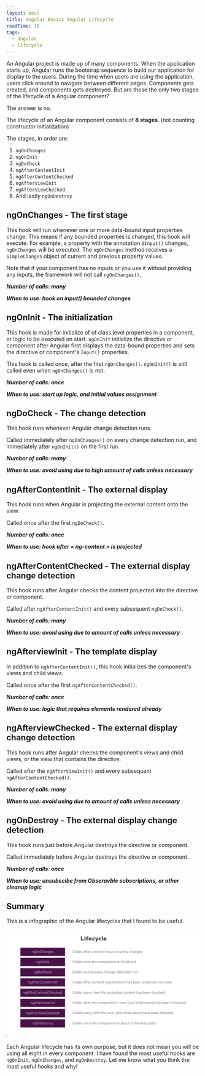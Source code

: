 ```yaml
---
layout: post
title: Angular Basics Angular Lifecycle
readTime: 10
tags:
  - angular
  - lifecycle
---
```


An Angular project is made up of many components. When the application starts up, Angular runs the bootstrap sequence to build our application for display to the users.
During the time when users are using the application, users click around to navigate between different pages. Components gets created, and components gets destroyed. But are those the only two stages of the lifecycle of a Angular component? 
<!--more-->
The answer is no.

The lifecycle of an Angular component consists of **8 stages**. (not counting constructor initialization)

The stages, in order are: 
1. `ngOnChanges`
2. `ngOnInit` 
3. `ngDoCheck`
4. `ngAfterContentInit`
5. `ngAfterContentChecked`
6. `ngAfterViewInit`
7. `ngAfterViewChecked`
8. And lastly `ngOnDestroy`


## ngOnChanges - The first stage

This hook will run whenever one or more data-bound input properties change. This means if any bounded properties is changed, this hook will execute. For example, a property with the annotation `@Input()` changes, `ngOnChanges` will be executed. The `ngOnChanges` method receives a `SimpleChanges` object of current and previous property values.

Note that if your component has no inputs or you use it without providing any inputs, the framework will not call `ngOnChanges()`.

***Number of calls: many***

***When to use: hook on input() bounded changes***




## ngOnInit - The initialization

This hook is made for initialize of of class level properties in a component, or logic to be executed on start. `ngOnInit` initialize the directive or component after Angular first displays the data-bound properties and sets the directive or component's `Input()` properties. 

This hook is called once, after the first `ngOnChanges()`. `ngOnInit()` is still called even when `ngOnChanges()` is not.

***Number of calls: once***

***When to use: start up logic, and initial values assignment***


## ngDoCheck - The change detection

This hook runs whenever Angular change detection runs.

Called immediately after `ngOnChanges()` on every change detection run, and immediately after `ngOnInit()` on the first run.

***Number of calls: many***

***When to use: avoid using due to high amount of calls unless necessary***


## ngAfterContentInit - The external display

This hook runs when Angular is projecting the external content onto the view. 

Called once after the first `ngDoCheck()`.

***Number of calls: once***

***When to use: hook after < ng-content > is projected***


## ngAfterContentChecked - The external display change detection

This hook runs after Angular checks the content projected into the directive or component.

Called after `ngAfterContentInit()` and every subsequent `ngDoCheck()`.

***Number of calls: many***

***When to use: avoid using due to amount of calls unless necessary***


## ngAfterviewInit - The template display

In addition to `ngAfterContentInit()`, this hook initializes the component's views and child views.

Called once after the first `ngAfterContentChecked()`.

***Number of calls: once***

***When to use: logic that requires elements rendered already***



## ngAfterviewChecked - The external display change detection

This hook runs after Angular checks the component's views and child views, or the view that contains the directive.

Called after the `ngAfterViewInit()` and every subsequent `ngAfterContentChecked()`.

***Number of calls: many***

***When to use: avoid using due to amount of calls unless necessary***



## ngOnDestroy - The external display change detection

This hook runs just before Angular destroys the directive or component.

Called immediately before Angular destroys the directive or component.

***Number of calls: once***

***When to use: unsubscibe from Obseravble subscriptions, or other cleanup logic***

## Summary

This is a infographic of the Angular lifecycles that I found to be useful.

![alt text](https://raw.githubusercontent.com/yiqu/yiqu.github.io/master/assets/nglifecycle.png "Logo Title Text 1")

Each Angular lifecycle has its own purpose, but it does not mean you will be using all eight in every component. I have found the most useful hooks are `ngOnInit`, `ngOnChanges`, and `ngOnDestroy`. Let me know what you think the most useful hooks and why!
